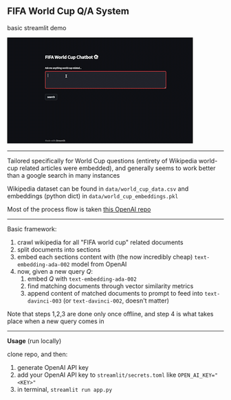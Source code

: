 ## FIFA World Cup Q/A System  

basic streamlit demo

![screen-gif](./demo.gif)

----

Tailored specifically for World Cup questions (entirety of Wikipedia world-cup related articles were embedded), and generally seems to work better than a google search in many instances

Wikipedia dataset can be found in `data/world_cup_data.csv` and embeddings (python dict) in `data/world_cup_embeddings.pkl`

Most of the process flow is taken [this OpenAI repo](https://github.com/openai/openai-cookbook/blob/main/examples/Question_answering_using_embeddings.ipynb) 

----

Basic framework: 

1. crawl wikipedia for all "FIFA world cup" related documents 
2. split documents into sections 
3. embed each sections content with (the now incredibly cheap) `text-embedding-ada-002` model from OpenAI 
4. now, given a new query $Q$: 
    1. embed $Q$ with `text-embedding-ada-002` 
    2. find matching documents through vector similarity metrics 
    3. append content of matched documents to prompt to feed into `text-davinci-003` (or `text-davinci-002`, doesn't matter)


Note that steps 1,2,3 are done only once offline, and step 4 is what takes place when a new query comes in 


----- 

**Usage** (run locally) 


clone repo, and then: 

1. generate OpenAI API key
2. add your OpenAI API key to `streamlit/secrets.toml` like `OPEN_AI_KEY="<KEY>"`
3. in terminal, `streamlit run app.py` 


